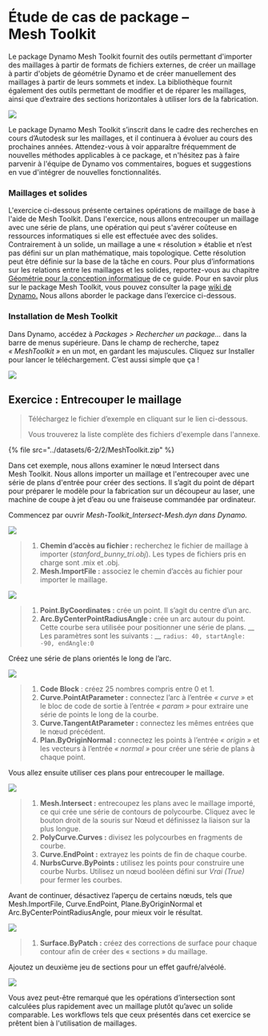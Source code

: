 # Étude de cas de package – Mesh Toolkit

Le package Dynamo Mesh Toolkit fournit des outils permettant d'importer des maillages à partir de formats de fichiers externes, de créer un maillage à partir d'objets de géométrie Dynamo et de créer manuellement des maillages à partir de leurs sommets et index. La bibliothèque fournit également des outils permettant de modifier et de réparer les maillages, ainsi que d’extraire des sections horizontales à utiliser lors de la fabrication.

![](../images/6-2/2/meshToolkitcasestudy01.jpg)

Le package Dynamo Mesh Toolkit s’inscrit dans le cadre des recherches en cours d’Autodesk sur les maillages, et il continuera à évoluer au cours des prochaines années. Attendez-vous à voir apparaître fréquemment de nouvelles méthodes applicables à ce package, et n'hésitez pas à faire parvenir à l'équipe de Dynamo vos commentaires, bogues et suggestions en vue d'intégrer de nouvelles fonctionnalités.

### Maillages et solides

L'exercice ci-dessous présente certaines opérations de maillage de base à l'aide de Mesh Toolkit. Dans l'exercice, nous allons entrecouper un maillage avec une série de plans, une opération qui peut s'avérer coûteuse en ressources informatiques si elle est effectuée avec des solides. Contrairement à un solide, un maillage a une « résolution » établie et n’est pas défini sur un plan mathématique, mais topologique. Cette résolution peut être définie sur la base de la tâche en cours. Pour plus d’informations sur les relations entre les maillages et les solides, reportez-vous au chapitre [Géométrie pour la conception informatique](../../a-closer-look-at-dynamo-essential-nodes-and-concepts/5\_geometry-for-computational-design/) de ce guide. Pour en savoir plus sur le package Mesh Toolkit, vous pouvez consulter la page [wiki de Dynamo.](https://github.com/DynamoDS/Dynamo/wiki/Dynamo-Mesh-Toolkit) Nous allons aborder le package dans l’exercice ci-dessous.

### Installation de Mesh Toolkit

Dans Dynamo, accédez à _Packages > Rechercher un package…_ dans la barre de menus supérieure. Dans le champ de recherche, tapez _« MeshToolkit »_ en un mot, en gardant les majuscules. Cliquez sur Installer pour lancer le téléchargement. C’est aussi simple que ça !

![](../images/6-2/2/meshToolkitcasestudy-installpackage.jpg)

## Exercice : Entrecouper le maillage

> Téléchargez le fichier d’exemple en cliquant sur le lien ci-dessous.
>
> Vous trouverez la liste complète des fichiers d'exemple dans l'annexe.

{% file src="../datasets/6-2/2/MeshToolkit.zip" %}

Dans cet exemple, nous allons examiner le nœud Intersect dans Mesh Toolkit. Nous allons importer un maillage et l'entrecouper avec une série de plans d'entrée pour créer des sections. Il s’agit du point de départ pour préparer le modèle pour la fabrication sur un découpeur au laser, une machine de coupe à jet d’eau ou une fraiseuse commandée par ordinateur.

Commencez par ouvrir _Mesh-Toolkit_Intersect-Mesh.dyn dans Dynamo._

![](../images/6-2/2/meshToolkitcasestudy-exercise01.jpg)

> 1. **Chemin d’accès au fichier :** recherchez le fichier de maillage à importer (_stanford_bunny_tri.obj_). Les types de fichiers pris en charge sont .mix et .obj.
> 2. **Mesh.ImportFile :** associez le chemin d’accès au fichier pour importer le maillage.

![](../images/6-2/2/meshToolkitcasestudy-exercise02.jpg)

> 1. **Point.ByCoordinates :** crée un point. Il s’agit du centre d’un arc.
> 2. **Arc.ByCenterPointRadiusAngle :** crée un arc autour du point. Cette courbe sera utilisée pour positionner une série de plans. __ Les paramètres sont les suivants : __ `radius: 40, startAngle: -90, endAngle:0`

Créez une série de plans orientés le long de l’arc.

![](../images/6-2/2/meshToolkitcasestudy-exercise03.jpg)

> 1. **Code Block** : créez 25 nombres compris entre 0 et 1.
> 2. **Curve.PointAtParameter :** connectez l’arc à l’entrée _« curve »_ et le bloc de code de sortie à l’entrée _« param »_ pour extraire une série de points le long de la courbe.
> 3. **Curve.TangentAtParameter :** connectez les mêmes entrées que le nœud précédent.
> 4. **Plan.ByOriginNormal :** connectez les points à l’entrée _« origin »_ et les vecteurs à l’entrée _« normal »_ pour créer une série de plans à chaque point.

Vous allez ensuite utiliser ces plans pour entrecouper le maillage.

![](../images/6-2/2/meshToolkitcasestudy-exercise04.jpg)

> 1. **Mesh.Intersect :** entrecoupez les plans avec le maillage importé, ce qui crée une série de contours de polycourbe. Cliquez avec le bouton droit de la souris sur Nœud et définissez la liaison sur la plus longue.
> 2. **PolyCurve.Curves :** divisez les polycourbes en fragments de courbe.
> 3. **Curve.EndPoint :** extrayez les points de fin de chaque courbe.
> 4. **NurbsCurve.ByPoints :** utilisez les points pour construire une courbe Nurbs. Utilisez un nœud booléen défini sur _Vrai (True)_ pour fermer les courbes.

Avant de continuer, désactivez l’aperçu de certains nœuds, tels que Mesh.ImportFile, Curve.EndPoint, Plane.ByOriginNormal et Arc.ByCenterPointRadiusAngle, pour mieux voir le résultat.

![](../images/6-2/2/meshToolkitcasestudy-exercise05.jpg)

> 1. **Surface.ByPatch :** créez des corrections de surface pour chaque contour afin de créer des « sections » du maillage.

Ajoutez un deuxième jeu de sections pour un effet gaufré/alvéolé.

![](../images/6-2/2/meshToolkitcasestudy-exercise06.jpg)

Vous avez peut-être remarqué que les opérations d’intersection sont calculées plus rapidement avec un maillage plutôt qu’avec un solide comparable. Les workflows tels que ceux présentés dans cet exercice se prêtent bien à l'utilisation de maillages.
